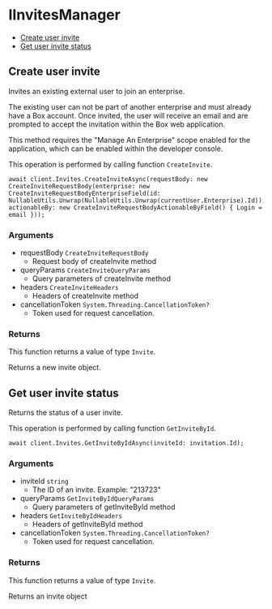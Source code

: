 # IInvitesManager


- [Create user invite](#create-user-invite)
- [Get user invite status](#get-user-invite-status)

## Create user invite

Invites an existing external user to join an enterprise.

The existing user can not be part of another enterprise and
must already have a Box account. Once invited, the user will receive an
email and are prompted to accept the invitation within the
Box web application.

This method requires the "Manage An Enterprise" scope enabled for
the application, which can be enabled within the developer console.

This operation is performed by calling function `CreateInvite`.



```
await client.Invites.CreateInviteAsync(requestBody: new CreateInviteRequestBody(enterprise: new CreateInviteRequestBodyEnterpriseField(id: NullableUtils.Unwrap(NullableUtils.Unwrap(currentUser.Enterprise).Id)), actionableBy: new CreateInviteRequestBodyActionableByField() { Login = email }));
```

### Arguments

- requestBody `CreateInviteRequestBody`
  - Request body of createInvite method
- queryParams `CreateInviteQueryParams`
  - Query parameters of createInvite method
- headers `CreateInviteHeaders`
  - Headers of createInvite method
- cancellationToken `System.Threading.CancellationToken?`
  - Token used for request cancellation.


### Returns

This function returns a value of type `Invite`.

Returns a new invite object.


## Get user invite status

Returns the status of a user invite.

This operation is performed by calling function `GetInviteById`.



```
await client.Invites.GetInviteByIdAsync(inviteId: invitation.Id);
```

### Arguments

- inviteId `string`
  - The ID of an invite. Example: "213723"
- queryParams `GetInviteByIdQueryParams`
  - Query parameters of getInviteById method
- headers `GetInviteByIdHeaders`
  - Headers of getInviteById method
- cancellationToken `System.Threading.CancellationToken?`
  - Token used for request cancellation.


### Returns

This function returns a value of type `Invite`.

Returns an invite object


